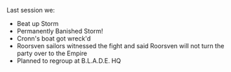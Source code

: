 Last session we:

* Beat up Storm
* Permanently Banished Storm!
* Cronn's boat got wreck'd
* Roorsven sailors witnessed the fight and said Roorsven will not turn the party over to the Empire
* Planned to regroup at B.L.A.D.E. HQ